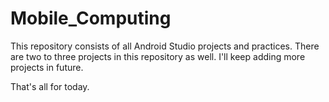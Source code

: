 # Mobile_Computing
This repository consists of all Android Studio projects and practices.
There are two to three projects in this repository as well.
I'll keep adding more projects in future.



That's all for today.
